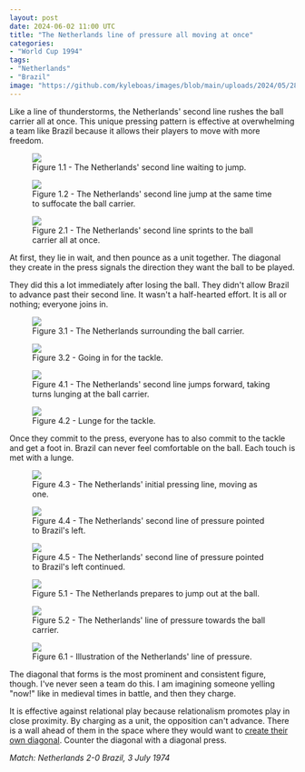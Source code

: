 ```yaml
---
layout: post
date: 2024-06-02 11:00 UTC
title: "The Netherlands line of pressure all moving at once"
categories:
- "World Cup 1994"
tags:
- "Netherlands"
- "Brazil"
image: "https://github.com/kyleboas/images/blob/main/uploads/2024/05/28/Image-28May2024_00:21:38.png?raw=true"
---
```


Like a line of thunderstorms, the Netherlands' second line rushes the ball carrier all at once. This unique pressing pattern is effective at overwhelming a team like Brazil because it allows their players to move with more freedom.

<!---more---> 

<figure>
    <img src="https://github.com/kyleboas/images/blob/main/uploads/2024/05/28/Image-28May2024_00:21:18.png?raw=true">
    <figcaption>Figure 1.1 - The Netherlands' second line waiting to jump. </figcaption>
</figure>
<figure>
    <img src="https://github.com/kyleboas/images/blob/main/uploads/2024/05/28/Image-28May2024_00:21:19.png?raw=true">
    <figcaption>Figure 1.2 - The Netherlands' second line jump at the same time to suffocate the ball carrier.</figcaption>
</figure>

<figure>
    <img src="https://github.com/kyleboas/images/blob/main/uploads/2024/05/28/Image-28May2024_00:21:20.png?raw=true">
    <figcaption>Figure 2.1 - The Netherlands' second line sprints to the ball carrier all at once.</figcaption>
</figure>

At first, they lie in wait, and then pounce as a unit together. The diagonal they create in the press signals the direction they want the ball to be played. 

They did this a lot immediately after losing the ball. They didn't allow Brazil to advance past their second line. It wasn't a half-hearted effort. It is all or nothing; everyone joins in.  


<figure>
    <img src="https://github.com/kyleboas/images/blob/main/uploads/2024/05/28/Image-28May2024_00:21:21.png?raw=true">
    <figcaption>Figure 3.1 - The Netherlands surrounding the ball carrier.</figcaption>
</figure>
<figure>
    <img src="https://github.com/kyleboas/images/blob/main/uploads/2024/05/28/Image-28May2024_00:21:25.png?raw=true">
    <figcaption>Figure 3.2 - Going in for the tackle.</figcaption>
</figure>
<figure>
    <img src="https://github.com/kyleboas/images/blob/main/uploads/2024/05/28/Image-28May2024_00:21:26.png?raw=true">
    <figcaption>Figure 4.1 - The Netherlands' second line jumps forward, taking turns lunging at the ball carrier.</figcaption>
</figure>

<figure>
    <img src="https://github.com/kyleboas/images/blob/main/uploads/2024/05/28/Image-28May2024_00:21:36.png?raw=true">
    <figcaption>Figure 4.2 - Lunge for the tackle.</figcaption>
</figure>

Once they commit to the press, everyone has to also commit to the tackle and get a foot in. Brazil can never feel comfortable on the ball. Each touch is met with a lunge. 

<figure>
    <img src="https://github.com/kyleboas/images/blob/main/uploads/2024/05/28/Image-28May2024_00:21:35.png?raw=true">
    <figcaption>Figure 4.3 - The Netherlands' initial pressing line, moving as one.</figcaption>
</figure>

<figure>
    <img src="https://github.com/kyleboas/images/blob/main/uploads/2024/05/28/Image-28May2024_00:21:27.png?raw=true">
    <figcaption>Figure 4.4 - The Netherlands' second line of pressure pointed to Brazil's left. </figcaption>
</figure>

<figure>
    <img src="https://github.com/kyleboas/images/blob/main/uploads/2024/05/28/Image-28May2024_00:21:40.png?raw=true">
    <figcaption>Figure 4.5 - The Netherlands' second line of pressure pointed to Brazil's left continued.</figcaption>
</figure>

<figure>
    <img src="https://github.com/kyleboas/images/blob/main/uploads/2024/05/28/Image-28May2024_00:21:39.png?raw=true">
    <figcaption>Figure 5.1 - The Netherlands prepares to jump out at the ball.</figcaption>
</figure>

<figure>
    <img src="https://github.com/kyleboas/images/blob/main/uploads/2024/05/28/Image-28May2024_00:21:38.png?raw=true">
    <figcaption>Figure 5.2 - The Netherlands' line of pressure towards the ball carrier.</figcaption>
</figure>

<figure>
    <img src="https://github.com/kyleboas/images/blob/main/uploads/2024/05/28/Image-28May2024_02:52:44.png?raw=true">
    <figcaption>Figure 6.1 - Illustration of the Netherlands' line of pressure.</figcaption>
</figure>

The diagonal that forms is the most prominent and consistent figure, though. I've never seen a team do this. I am imagining someone yelling "now!" like in medieval times in battle, and then they charge. 

It is effective against relational play because relationalism promotes play in close proximity. By charging as a unit, the opposition can't advance. There is a wall ahead of them in the space where they would want to [create their own diagonal](https://tacticsjournal.com/2024/05/22/pickpockets/). Counter the diagonal with a diagonal press. 

*Match: Netherlands 2-0 Brazil, 3 July 1974* 